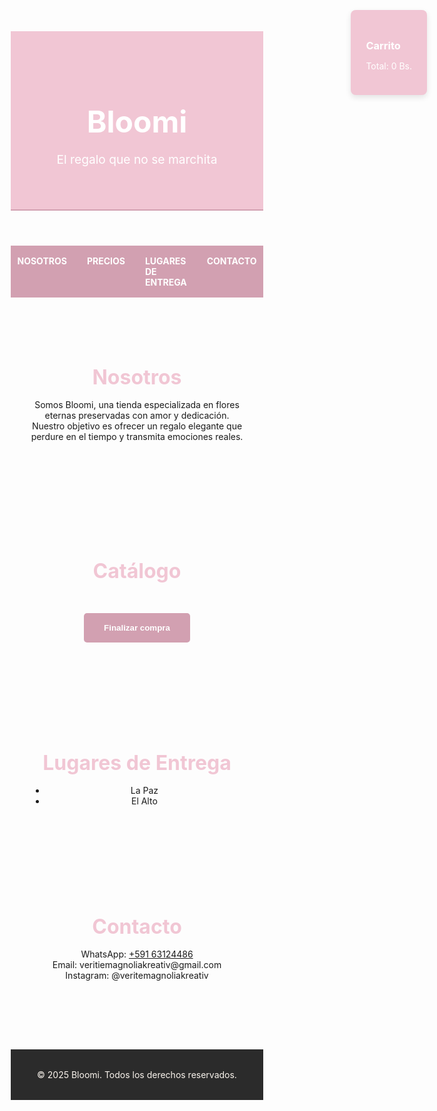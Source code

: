 
<html lang="es">
<head>
  <meta charset="UTF-8">
  <meta name="viewport" content="width=device-width, initial-scale=1.0">
  <title>Bloomi</title>
  <link rel="stylesheet" href="https://fonts.googleapis.com/css2?family=Playfair+Display:wght@600&family=Open+Sans&display=swap">
  <style>
    /* Reset de margenes y padding */
    * { margin: 0; padding: 0; box-sizing: border-box; }
    
    /* Fondo y colores generales */
    body {
      font-family: 'Open Sans', sans-serif;
      background-color: #f8e9f1;  /* Rosa pastel */
      color: #333;
      line-height: 1.6;
    }
    
    header {
      background-color: #f1c6d4;  /* lila pastel suave */
      color: #fff;
      padding: 3rem 2rem;
      text-align: center;
      border-bottom: 2px solid #d2a0b1;
    }

    header h1 {
      font-size: 3rem;
      font-family: 'Playfair Display', serif;
    }

    header p {
      font-size: 1.2rem;
    }

    /* Estilos del menú de navegación */
    nav {
      display: flex;
      justify-content: center;
      gap: 2rem;
      background-color: #d2a0b1;  /* Rosa intermedio */
      padding: 1rem;
    }

    nav a {
      color: white;
      text-decoration: none;
      font-weight: bold;
      text-transform: uppercase;
    }

    nav a:hover {
      color: #f8e9f1;
      text-decoration: underline;
    }

    /* Estilo de las secciones */
    .section {
      padding: 4rem 2rem;
      max-width: 1200px;
      margin: auto;
      text-align: center;
    }

    .section h2 {
      font-family: 'Playfair Display', serif;
      margin-bottom: 1rem;
      color: #f1c6d4;
      font-size: 2rem;
    }

    .products {
      display: grid;
      grid-template-columns: repeat(auto-fit, minmax(250px, 1fr));
      gap: 2rem;
      justify-items: center;
      margin-top: 2rem;
    }

    .product {
      background: white;
      border-radius: 10px;
      box-shadow: 0 4px 8px rgba(0, 0, 0, 0.1);
      padding: 1rem;
      text-align: center;
      transition: transform 0.3s ease-in-out;
    }

    .product:hover {
      transform: translateY(-10px);  /* Animación de elevación */
    }

    .product img {
      width: 100%;
      border-radius: 10px;
      margin-bottom: 1rem;
    }

    .product h3 {
      color: #f1c6d4;
      margin-bottom: 0.5rem;
    }

    .product p {
      font-size: 1rem;
      color: #333;
    }

    .product button {
      background-color: #d2a0b1;  /* Rosa intermedio */
      border: none;
      padding: 0.8rem 1.2rem;
      margin-top: 1rem;
      color: white;
      font-weight: bold;
      border-radius: 5px;
      cursor: pointer;
      transition: background-color 0.3s;
    }

    .product button:hover {
      background-color: #f1c6d4;  /* Rosa pastel al pasar el mouse */
      color: #333;
    }

    #cart {
      position: fixed;
      top: 1rem;
      right: 1rem;
      background: #f1c6d4;
      color: white;
      padding: 1.5rem;
      border-radius: 8px;
      max-width: 300px;
      box-shadow: 0 4px 10px rgba(0, 0, 0, 0.1);
      z-index: 1000;
    }

    #checkout-btn {
      background-color: #d2a0b1;
      color: white;
      font-weight: bold;
      border: none;
      padding: 1rem 2rem;
      border-radius: 5px;
      cursor: pointer;
      margin-top: 1rem;
      transition: background-color 0.3s;
    }

    #checkout-btn:hover {
      background-color: #f1c6d4;
      color: #333;
    }

    footer {
      background: #2B2B2B;
      color: #FAF4ED;
      text-align: center;
      padding: 2rem;
      margin-top: 2rem;
    }
  </style>
</head>
<body>
  <header>
    <h1>Bloomi</h1>
    <p>El regalo que no se marchita</p>
  </header>

  <nav>
    <a href="#nosotros">Nosotros</a>
    <a href="#precios">Precios</a>
    <a href="#entrega">Lugares de entrega</a>
    <a href="#contacto">Contacto</a>
  </nav>

  <section class="section" id="nosotros">
    <h2>Nosotros</h2>
    <p>Somos Bloomi, una tienda especializada en flores eternas preservadas con amor y dedicación. Nuestro objetivo es ofrecer un regalo elegante que perdure en el tiempo y transmita emociones reales.</p>
  </section>

  <section class="section" id="precios">
    <h2>Catálogo</h2>
    <div class="products" id="product-list">
      <!-- Productos se insertan desde JavaScript -->
    </div>
    <button id="checkout-btn">Finalizar compra</button>
  </section>

  <section class="section" id="entrega">
    <h2>Lugares de Entrega</h2>
    <ul>
      <li>La Paz</li>
      <li>El Alto</li>
    </ul>
  </section>

  <section class="section" id="contacto">
    <h2>Contacto</h2>
    <p>WhatsApp: <a href="https://wa.me/59163124486">+591 63124486</a><br>
    Email: veritiemagnoliakreativ@gmail.com<br>
    Instagram: @veritemagnoliakreativ</p>
  </section>

  <div id="cart">
    <h3>Carrito</h3>
    <ul id="cart-items"></ul>
    <p>Total: <span id="cart-total">0</span> Bs.</p>
  </div>

  <footer>
    &copy; 2025 Bloomi. Todos los derechos reservados.
  </footer>

  <script>
    const products = [
      { id: 1, name: "Rosa eterna", price: 150, img: "https://i.imgur.com/UDt4ZIT.jpg" },
      { id: 2, name: "Arreglo eterno", price: 90, img: "https://i.imgur.com/UpnpOeE.jpg" },
      { id: 3, name: "Caja de rosas eternas", price: 250, img: "https://i.imgur.com/o8hI2Tt.jpg" },
      { id: 4, name: "Ramo buquette", price: 150, img: "https://i.imgur.com/UDt4ZIT.jpg" },
      { id: 5, name: "Ramo buchon", price: 90, img: "https://i.imgur.com/UpnpOeE.jpg" },
      { id: 6, name: "Amigurumis", price: 250, img: "https://i.imgur.com/o8hI2Tt.jpg" },
    ];

    const productList = document.getElementById('product-list');
    const cartItems = document.getElementById('cart-items');
    const cartTotal = document.getElementById('cart-total');
    let cart = [];

    function renderProducts() {
      products.forEach(p => {
        const card = document.createElement('div');
        card.className = 'product';
        card.innerHTML = `
          <img src="${p.img}" alt="${p.name}">
          <h3>${p.name}</h3>
          <p>${p.price} Bs.</p>
          <button onclick="addToCart(${p.id})">Agregar al carrito</button>
        `;
        productList.appendChild(card);
      });
    }

    function addToCart(id) {
      const product = products.find(p => p.id === id);
      cart.push(product);
      updateCart();
    }

    function updateCart() {
      cartItems.innerHTML = '';
      let total = 0;
      cart.forEach(item => {
        total += item.price;
        const li = document.createElement('li');
        li.textContent = `${item.name} - ${item.price} Bs.`;
        cartItems.appendChild(li);
      });
      cartTotal.textContent = total;
    }

    function generateWhatsAppLink() {
      let message = "¡Hola! Me gustaría hacer un pedido de flores:\n\n";
      cart.forEach(item => {
        message += `Producto: ${item.name} - Precio: ${item.price} Bs.\n`;
      });
      message += `\nTotal: ${cartTotal.textContent} Bs.`;
      const encodedMessage = encodeURIComponent(message);
      const link = `https://wa.me/59163124486?text=${encodedMessage}`;
      window.open(link, '_blank');
    }

    document.getElementById('checkout-btn').addEventListener('click', generateWhatsAppLink);

    renderProducts();
  </script>
</body>
</html>
